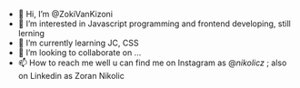 - 👋 Hi, I’m @ZokiVanKizoni
- 👀 I’m interested in Javascript programming and frontend developing, still lerning
- 🌱 I’m currently learning JC, CSS
- 💞️ I’m looking to collaborate on ...
- 📫 How to reach me well u can find me on Instagram as @_nikolicz_ ; also on Linkedin as Zoran Nikolic

<!---
ZokiVanKizoni/ZokiVanKizoni is a ✨ special ✨ repository because its `README.md` (this file) appears on your GitHub profile.
You can click the Preview link to take a look at your changes.
--->
